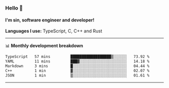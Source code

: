 ### Hello 👋
#### I'm sin, software engineer and developer!

**Languages I use:** TypeScript, C, C++ and Rust

---
📊 **Monthly development breakdown**

<!--START_SECTION:waka-->

```txt
TypeScript   57 mins         ██████████████████▒░░░░░░   73.92 %
YAML         11 mins         ███▓░░░░░░░░░░░░░░░░░░░░░   14.18 %
Markdown     3 mins          █░░░░░░░░░░░░░░░░░░░░░░░░   04.44 %
C++          1 min           ▓░░░░░░░░░░░░░░░░░░░░░░░░   02.07 %
JSON         1 min           ▒░░░░░░░░░░░░░░░░░░░░░░░░   01.61 %
```

<!--END_SECTION:waka-->

---
